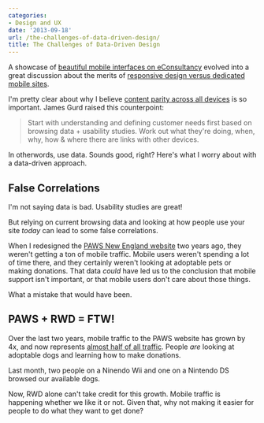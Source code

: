 ```yaml
---
categories:
- Design and UX
date: '2013-09-18'
url: /the-challenges-of-data-driven-design/
title: The Challenges of Data-Driven Design
---
```


A showcase of <a href="http://econsultancy.com/us/blog/63385-16-drop-dead-gorgeous-examples-of-mobile-design-inspiration">beautiful mobile interfaces on eConsultancy</a> evolved into a great discussion about the merits of <a href="http://econsultancy.com/us/blog/63385-16-drop-dead-gorgeous-examples-of-mobile-design-inspiration#comments">responsive design versus dedicated mobile sites</a>.

I'm pretty clear about why I believe <a href="https://gomakethings.com/content-parity-on-the-web/">content parity across all devices</a> is so important. James Gurd raised this counterpoint:

<blockquote>
  Start with understanding and defining customer needs first based on browsing data + usability studies. Work out what they're doing, when, why, how &amp; where there are links with other devices.
</blockquote>

<p>In otherwords, use data. Sounds good, right? Here's what I worry about with a data-driven approach.
<!--more--></p>

<h2>False Correlations</h2>

I'm not saying data is bad. Usability studies are great!

But relying on current browsing data and looking at how people use your site <em>today</em> can lead to some false correlations.

When I redesigned the <a href="http://www.pawsnewengland.com/">PAWS New England website</a> two years ago, they weren't getting a ton of mobile traffic. Mobile users weren't spending a lot of time there, and they certainly weren't looking at adoptable pets or making donations. That data <em>could</em> have led us to the conclusion that mobile support isn't important, or that mobile users don't care about those things.

What a mistake that would have been.

<h2>PAWS + RWD = FTW!</h2>

Over the last two years, mobile traffic to the PAWS website has grown by 4x, and now represents <a href="https://gomakethings.com/projects/paws-new-england/">almost half of all traffic</a>. People <em>are</em> looking at adoptable dogs and learning how to make donations.

Last month, two people on a Ninendo Wii and one on a Nintendo DS browsed our available dogs.

Now, RWD alone can't take credit for this growth. Mobile traffic is happening whether we like it or not. Given that, why not making it easier for people to do what they want to get done?
